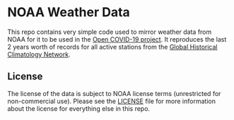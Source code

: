# NOAA Weather Data
This repo contains very simple code used to mirror weather data from NOAA for it to be used in
the [Open COVID-19 project](https://github.com/open-covid-19/data). It reproduces the last 2 years
worth of records for all active stations from the [Global Historical Climatology Network][1].

## License
The license of the data is subject to NOAA license terms (unrestricted for non-commercial use).
Please see the [LICENSE](LICENSE.md) file for more information about the license for everything else
in this repo.

[1]: https://www.ncdc.noaa.gov/data-access/land-based-station-data/land-based-datasets/global-historical-climatology-network-ghcn